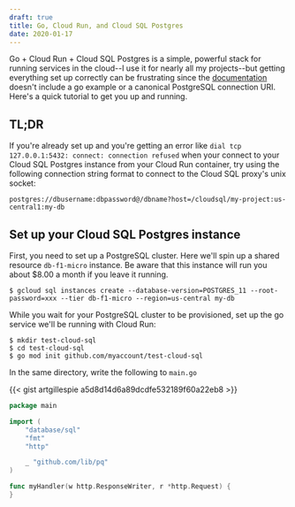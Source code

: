 ```yaml
---
draft: true
title: Go, Cloud Run, and Cloud SQL Postgres
date: 2020-01-17
---
```


Go + Cloud Run + Cloud SQL Postgres is a simple, powerful stack for running services in the cloud--I use it for nearly all my projects--but getting everything set up correctly can be frustrating since the [documentation](https://cloud.google.com/sql/docs/postgres/connect-run) doesn't include a go example or a canonical PostgreSQL connection URI. Here's a quick tutorial to get you up and running.

## TL;DR

If you're already set up and you're getting an error like `dial tcp 127.0.0.1:5432: connect: connection refused` when your connect to your Cloud SQL Postgres instance from your Cloud Run container, try using the following connection string format to connect to the Cloud SQL proxy's unix socket:

```
postgres://dbusername:dbpassword@/dbname?host=/cloudsql/my-project:us-central1:my-db
```

## Set up your Cloud SQL Postgres instance

First, you need to set up a PostgreSQL cluster. Here we'll spin up a shared resource `db-f1-micro` instance. Be aware that this instance will run you about $8.00 a month if you leave it running.

```shell
$ gcloud sql instances create --database-version=POSTGRES_11 --root-password=xxx --tier db-f1-micro --region=us-central my-db
```

While you wait for your PostgreSQL cluster to be provisioned, set up the go service we'll be running with Cloud Run:

```shell
$ mkdir test-cloud-sql
$ cd test-cloud-sql
$ go mod init github.com/myaccount/test-cloud-sql
```

In the same directory, write the following to `main.go`

{{< gist artgillespie a5d8d14d6a89dcdfe532189f60a22eb8 >}}

```go
package main

import (
    "database/sql"
    "fmt"
    "http"

    _ "github.com/lib/pq"
)

func myHandler(w http.ResponseWriter, r *http.Request) {
}

```
